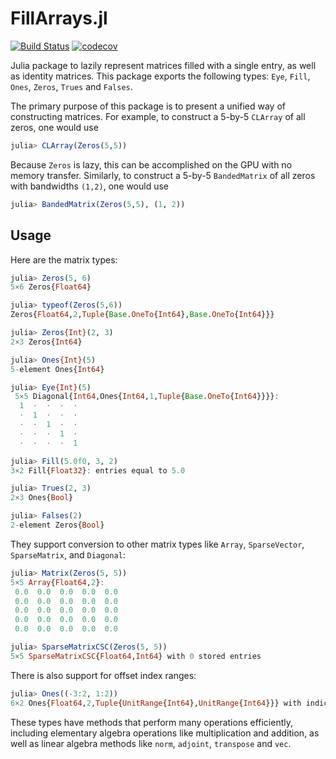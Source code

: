 # FillArrays.jl

[![Build Status](https://travis-ci.org/JuliaArrays/FillArrays.jl.svg?branch=master)](https://travis-ci.org/JuliaArrays/FillArrays.jl)
[![codecov](https://codecov.io/gh/JuliaArrays/FillArrays.jl/branch/master/graph/badge.svg)](https://codecov.io/gh/JuliaArrays/FillArrays.jl)

Julia package to lazily represent matrices filled with a single entry,
as well as identity matrices.  This package exports the following types:
`Eye`, `Fill`, `Ones`, `Zeros`, `Trues` and `Falses`.


The primary purpose of this package is to present a unified way of constructing
matrices. For example, to construct a 5-by-5 `CLArray` of all zeros, one would use
```julia
julia> CLArray(Zeros(5,5))
```
Because `Zeros` is lazy, this can be accomplished on the GPU with no memory transfer.
Similarly, to construct a 5-by-5 `BandedMatrix` of all zeros with bandwidths `(1,2)`, one would use  
```julia
julia> BandedMatrix(Zeros(5,5), (1, 2))
```

## Usage

Here are the matrix types:
```julia
julia> Zeros(5, 6)
5×6 Zeros{Float64}

julia> typeof(Zeros(5,6))
Zeros{Float64,2,Tuple{Base.OneTo{Int64},Base.OneTo{Int64}}}

julia> Zeros{Int}(2, 3)
2×3 Zeros{Int64}

julia> Ones{Int}(5)
5-element Ones{Int64}

julia> Eye{Int}(5)
 5×5 Diagonal{Int64,Ones{Int64,1,Tuple{Base.OneTo{Int64}}}}:
  1  ⋅  ⋅  ⋅  ⋅
  ⋅  1  ⋅  ⋅  ⋅
  ⋅  ⋅  1  ⋅  ⋅
  ⋅  ⋅  ⋅  1  ⋅
  ⋅  ⋅  ⋅  ⋅  1

julia> Fill(5.0f0, 3, 2)
3×2 Fill{Float32}: entries equal to 5.0

julia> Trues(2, 3)
2×3 Ones{Bool}

julia> Falses(2)
2-element Zeros{Bool}
```

They support conversion to other matrix types like `Array`, `SparseVector`, `SparseMatrix`, and `Diagonal`:
```julia
julia> Matrix(Zeros(5, 5))
5×5 Array{Float64,2}:
 0.0  0.0  0.0  0.0  0.0
 0.0  0.0  0.0  0.0  0.0
 0.0  0.0  0.0  0.0  0.0
 0.0  0.0  0.0  0.0  0.0
 0.0  0.0  0.0  0.0  0.0

julia> SparseMatrixCSC(Zeros(5, 5))
5×5 SparseMatrixCSC{Float64,Int64} with 0 stored entries
```

There is also support for offset index ranges:
```julia
julia> Ones((-3:2, 1:2))
6×2 Ones{Float64,2,Tuple{UnitRange{Int64},UnitRange{Int64}}} with indices -3:2×1:2
```

These types have methods that perform many operations efficiently,
including elementary algebra operations like multiplication and addition,
as well as linear algebra methods like
`norm`, `adjoint`, `transpose` and `vec`.
